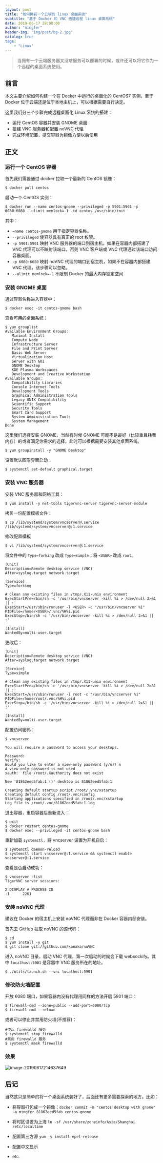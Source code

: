 ```yaml
---
layout: post
title: "如何拥有一个云端的 linux 桌面系统"
subtitle: "基于 Docker 和 VNC 搭建远程 linux 桌面系统"
date: 2019-06-17 20:00:00
author: "mingfer"
header-img: "img/post/bg-2.jpg"
catalog: true
tags: 
    - "Linux"
---
```


> 当拥有一个云端服务器又没啥服务可以部署的时候，或许还可以将它作为一个远程的桌面系统使用。

## 前言

本文主要介绍如何构建一个在 Docker 中运行的桌面化的 CentOS7 实例，至于 Docker 位于云端还是位于本地主机上，可以根据需要自行决定。

这里我们分三个步骤完成远程桌面化 Linux 系统的搭建：

- 运行 CentOS 容器并安装 GNOME 桌面
- 搭建 VNC 服务器和配置 noVNC 代理
- 完成环境配置，提交容器为镜像方便以后使用

## 正文

### 运行一个 CentOS 容器

首先我们需要通过 docker 拉取一个最新的 CentOS 镜像：

```shell
$ docker pull centos
```

启动一个 CentOS 实例：

```shell
$ docker run --name centos-gnome --privileged -p 5901:5901 -p 6080:6080 --ulimit memlock=-1 -td centos /usr/sbin/init
```

其中：

- `—name centos-gnome` 用于指定容器名称。		
- `--privileged` 使容器具有真正的 root 权限。
- `-p 5901:5901` 映射 VNC 服务器的端口到宿主机，如果在容器内部搭建了 VNC 代理可以不映射该端口。否则 VNC 客户端或 VNC 代理通过该端口访问容器桌面。
- `-p 6080:6080` 映射 noVNC 代理的端口到宿主机，如果不在容器内部搭建 VNC 代理，该步骤可以忽略。
- `--ulimit memlock=-1` 不限制 Docker 的最大内存锁定空间

### 安装 GNOME 桌面

通过容器名称进入容器中：

```shell
$ docker exec -it centos-gnome bash
```

查看可用的桌面系统：

```shell
$ yum grouplist
Available Environment Groups:
   Minimal Install
   Compute Node
   Infrastructure Server
   File and Print Server
   Basic Web Server
   Virtualization Host
   Server with GUI
   GNOME Desktop
   KDE Plasma Workspaces
   Development and Creative Workstation
Available Groups:
   Compatibility Libraries
   Console Internet Tools
   Development Tools
   Graphical Administration Tools
   Legacy UNIX Compatibility
   Scientific Support
   Security Tools
   Smart Card Support
   System Administration Tools
   System Management
Done
```

这里我们选择安装 GNOME，当然有时候 GNOME 可能不是最好（比较重且耗费内存）的或者满足你需求的选择，此时可以根据需要安装其他桌面系统。

```shell
$ yum groupinstall -y "GNOME Desktop"
```

设置默认图形界面启动：

```shell
$ systemctl set-default graphical.target
```

### 安装 VNC 服务器

安装 VNC 服务器和网络工具：

```shell
$ yum install -y net-tools tigervnc-server tigervnc-server-module
```

拷贝一份配置模板文件：

```shell
$ cp /lib/systemd/system/vncserver@.service /lib/systemd/system/vncserver@:1.service
```

修改配置模板

```shell
$ vi /lib/systemd/system/vncserver@:1.service
```

将文件中的 `Type=forking` 改成 `Type=simple`；将 `<USER>` 改成 `root`。

```shell
[Unit]
Description=Remote desktop service (VNC)
After=syslog.target network.target

[Service]
Type=forking

# Clean any existing files in /tmp/.X11-unix environment
ExecStartPre=/bin/sh -c '/usr/bin/vncserver -kill %i > /dev/null 2>&1 || :'
ExecStart=/usr/sbin/runuser -l <USER> -c "/usr/bin/vncserver %i"
PIDFile=/home/<USER>/.vnc/%H%i.pid
ExecStop=/bin/sh -c '/usr/bin/vncserver -kill %i > /dev/null 2>&1 || :'

[Install]
WantedBy=multi-user.target
```

更改后：

```shell
[Unit]
Description=Remote desktop service (VNC)
After=syslog.target network.target

[Service]
Type=simple

# Clean any existing files in /tmp/.X11-unix environment
ExecStartPre=/bin/sh -c '/usr/bin/vncserver -kill %i > /dev/null 2>&1 || :'
ExecStart=/usr/sbin/runuser -l root -c "/usr/bin/vncserver %i"
PIDFile=/home/root/.vnc/%H%i.pid
ExecStop=/bin/sh -c '/usr/bin/vncserver -kill %i > /dev/null 2>&1 || :'

[Install]
WantedBy=multi-user.target
```

配置访问密码：

```shell
$ vncserver

You will require a password to access your desktops.

Password:
Verify:
Would you like to enter a view-only password (y/n)? n
A view-only password is not used
xauth:  file /root/.Xauthority does not exist

New '81862eed5fab:1 ()' desktop is 81862eed5fab:1

Creating default startup script /root/.vnc/xstartup
Creating default config /root/.vnc/config
Starting applications specified in /root/.vnc/xstartup
Log file is /root/.vnc/81862eed5fab:1.log
```

退出容器，重启容器后重新进入：

```shell
$ exit
$ docker restart centos-gnome
$ docker exec --privileged -it centos-gnome bash
```

重新加载 `systemctl`，将 vncserver 设置为开机自启：

```shell
$ systemctl daemon-reload
$ systemctl start vncserver@:1.service && systemctl enable vncserver@:1.service
```

查看是否启动成功：

```shell
$ vncserver -list
TigerVNC server sessions:

X DISPLAY #	PROCESS ID
:1		2261
```

### 安装 noVNC 代理

建议在 Docker 的宿主机上安装 noVNC 代理而非在 Docker 容器内部安装。

首先去 GitHub 拉取 noVNC 的源代码：

```shell
$ cd
$ yum install -y git
$ git clone git://github.com/kanaka/noVNC
```

进入 noVNC 目录，启动 VNC 代理，第一次启动的时候会下载 websockify。其中 `localhost:5901` 是容器中 VNC 服务所在的地址。

```shell
$ ./utils/launch.sh --vnc localhost:5901
```

### 修改防火墙配置

开放 6080 端口，如果容器内没有代理用同样的方法开启 5901 端口：

```shell
$ firewall-cmd --zone=public --add-port=6080/tcp
$ firewall-cmd --reload
```

或者可以停止并禁用防火墙(不推荐)：

```shell
#停止 firewalld 服务
$ systemctl stop firewalld
#禁用 firewalld 服务
$ systemctl mask firewalld
```

### 效果

![image-20190617214637649](/img/post/image-20190617214637649.png)

## 后记

当然这只是简单的将一个桌面系统装好了，后面还有更多需要探索的地方。比如：

- 将容器打包成一个镜像：`docker commit -m "centos desktop with gnome" -a mingfer 81862eed5fab centos-gnome`

- 将时区设置为上海 `ln -sf /usr/share/zoneinfo/Asia/Shanghai /etc/localtime`
- 配置第三方源 `yum -y install epel-release`
- 配置中文显示
- etc.

